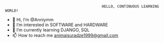                                                 HELLO, CONTINUOUS LEARNING WORLD!

- 👋 Hi, I’m @Anniymm
- 👀 I’m interested in SOFTWARE and HARDWARE
- 🌱 I’m currently learning DJANGO, SQL
- 📫 How to reach me animaisuradze1999@gmail.com




